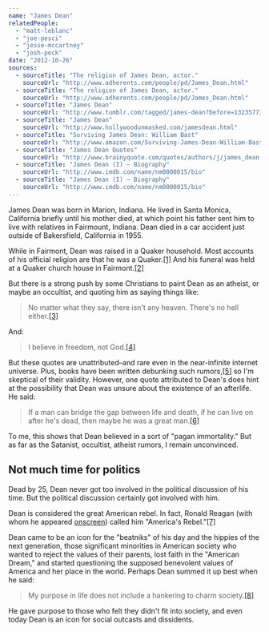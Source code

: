 ```yaml
---
name: "James Dean"
relatedPeople:
  - "matt-leblanc"
  - "joe-pesci"
  - "jesse-mccartney"
  - "josh-peck"
date: "2012-10-26"
sources:
  - sourceTitle: "The religion of James Dean, actor."
    sourceUrl: "http://www.adherents.com/people/pd/James_Dean.html"
  - sourceTitle: "The religion of James Dean, actor."
    sourceUrl: "http://www.adherents.com/people/pd/James_Dean.html"
  - sourceTitle: "James Dean"
    sourceUrl: "http://www.tumblr.com/tagged/james-dean?before=1323577310"
  - sourceTitle: "James Dean"
    sourceUrl: "http://www.hollywoodunmasked.com/jamesdean.html"
  - sourceTitle: "Surviving James Dean: William Bast"
    sourceUrl: "http://www.amazon.com/Surviving-James-Dean-William-Bast/dp/156980298X"
  - sourceTitle: "James Dean Quotes"
    sourceUrl: "http://www.brainyquote.com/quotes/authors/j/james_dean.html"
  - sourceTitle: "James Dean (I) – Biography"
    sourceUrl: "http://www.imdb.com/name/nm0000015/bio"
  - sourceTitle: "James Dean (I) – Biography"
    sourceUrl: "http://www.imdb.com/name/nm0000015/bio"
---
```


James Dean was born in Marion, Indiana. He lived in Santa Monica, California briefly until his mother died, at which point his father sent him to live with relatives in Fairmount, Indiana. Dean died in a car accident just outside of Bakersfield, California in 1955.

While in Fairmont, Dean was raised in a Quaker household. Most accounts of his official religion are that he was a Quaker.<a class="source-citation" href="http://www.adherents.com/people/pd/James_Dean.html" title="The religion of James Dean, actor.">[1]</a> And his funeral was held at a Quaker church house in Fairmont.<a class="source-citation" href="http://www.adherents.com/people/pd/James_Dean.html" title="The religion of James Dean, actor.">[2]</a>

But there is a strong push by some Christians to paint Dean as an atheist, or maybe an occultist, and quoting him as saying things like:

>No matter what they say, there isn't any heaven. There's no hell either.<a class="source-citation" href="http://www.tumblr.com/tagged/james-dean?before=1323577310" title="James Dean">[3]</a>

And:

>I believe in freedom, not God.<a class="source-citation" href="http://www.hollywoodunmasked.com/jamesdean.html" title="James Dean">[4]</a>

But these quotes are unattributed–and rare even in the near-infinite internet universe. Plus, books have been written debunking such rumors,<a class="source-citation" href="http://www.amazon.com/Surviving-James-Dean-William-Bast/dp/156980298X" title="Surviving James Dean: William Bast">[5]</a> so I'm skeptical of their validity. However, one quote attributed to Dean's does hint at the possibility that Dean was unsure about the existence of an afterlife. He said:

>If a man can bridge the gap between life and death, if he can live on after he's dead, then maybe he was a great man.<a class="source-citation" href="http://www.brainyquote.com/quotes/authors/j/james_dean.html" title="James Dean Quotes">[6]</a>

To me, this shows that Dean believed in a sort of "pagan immortality." But as far as the Satanist, occultist, atheist rumors, I remain unconvinced.


## Not much time for politics

Dead by 25, Dean never got too involved in the political discussion of his time. But the political discussion certainly got involved with him.

Dean is considered the great American rebel. In fact, Ronald Reagan (with whom he appeared [onscreen](http://www.cbsnews.com/2100-207_162-6417586.html)) called him "America's Rebel."<a class="source-citation" href="http://www.imdb.com/name/nm0000015/bio" title="James Dean (I) – Biography">[7]</a>

Dean came to be an icon for the "beatniks" of his day and the hippies of the next generation, those significant minorities in American society who wanted to reject the values of their parents, lost faith in the "American Dream," and started questioning the supposed benevolent values of America and her place in the world. Perhaps Dean summed it up best when he said:

>My purpose in life does not include a hankering to charm society.<a class="source-citation" href="http://www.imdb.com/name/nm0000015/bio" title="James Dean (I) – Biography">[8]</a>

He gave purpose to those who felt they didn't fit into society, and even today Dean is an icon for social outcasts and dissidents.